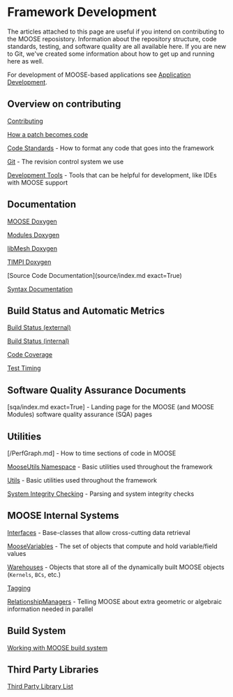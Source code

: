# Framework Development

The articles attached to this page are useful if you intend on contributing to the MOOSE reposistory. Information about the repository
structure, code standards, testing, and software quality are all available here. If you are new to Git, we've created some information
about how to get up and running here as well.

For development of MOOSE-based applications see [Application Development](application_development/index.md).

## Overview on contributing

[Contributing](framework/contributing.md)

[How a patch becomes code](framework/patch_to_code.md)

[Code Standards](sqa/framework_scs.md) - How to format any code that goes into the framework

[Git](git.md) - The revision control system we use

[Development Tools](help/development/index.md) - Tools that can be helpful for development, like IDEs with MOOSE support

## Documentation

[MOOSE Doxygen](http://www.mooseframework.org/docs/doxygen/moose/classes.html)

[Modules Doxygen](https://mooseframework.inl.gov/docs/doxygen/modules/classes.html)

[libMesh Doxygen](https://mooseframework.org/docs/doxygen/libmesh/classes.html)

[TIMPI Doxygen](https://mooseframework.org/docs/doxygen/timpi/classes.html)

[Source Code Documentation](source/index.md exact=True)

[Syntax Documentation](syntax/index.md)

## Build Status and Automatic Metrics

[Build Status (external)](https://civet.inl.gov)

[Build Status (internal)](https://moosebuild.hpc.inl.gov)

[Code Coverage](http://mooseframework.org/docs/coverage/framework/)

[Test Timing](http://mooseframework.org/docs/timing/)

## Software Quality Assurance Documents

[sqa/index.md exact=True] - Landing page for the MOOSE (and MOOSE Modules) software quality assurance (SQA) pages

## Utilities

[/PerfGraph.md] - How to time sections of code in MOOSE

[MooseUtils Namespace](MooseUtils.md) - Basic utilities used throughout the framework

[Utils](utils/index.md) - Basic utilities used throughout the framework

[System Integrity Checking](sanity_checking.md) - Parsing and system integrity checks

## MOOSE Internal Systems

[Interfaces](framework_development/interfaces/index.md) - Base-classes that allow cross-cutting data retrieval

[MooseVariables](moose_variables.md) - The set of objects that compute and hold variable/field values

[Warehouses](/warehouses.md) - Objects that store all of the dynamically built MOOSE objects (`Kernels`, `BCs`, etc.)

[Tagging](tagging.md)

[RelationshipManagers](/relationship_managers.md) - Telling MOOSE about extra geometric or algebraic information needed in parallel

## Build System

[Working with MOOSE build system](build_system.md)

## Third Party Libraries

[Third Party Library List](sqa/library_requirements.md)
